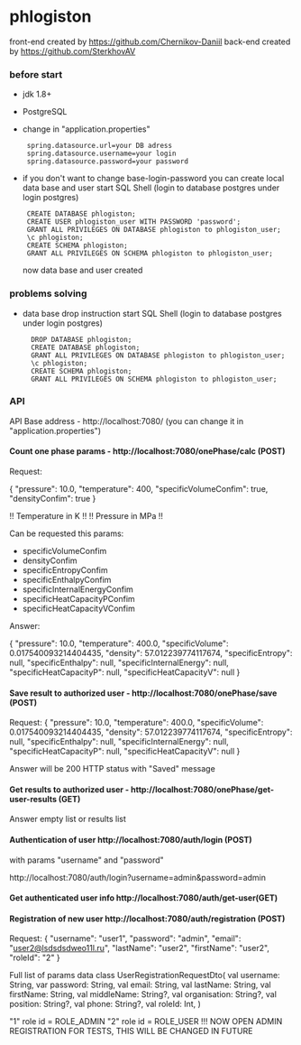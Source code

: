 # phlogiston
front-end created by https://github.com/Chernikov-Daniil
back-end created by https://github.com/SterkhovAV

### before start
- jdk 1.8+
- PostgreSQL
- change in "application.properties"

       spring.datasource.url=your DB adress
       spring.datasource.username=your login
       spring.datasource.password=your password

- if you don't want to change base-login-password you can create local data base and user
  start SQL Shell (login to database postgres under login postgres)

       CREATE DATABASE phlogiston;
       CREATE USER phlogiston_user WITH PASSWORD 'password';
       GRANT ALL PRIVILEGES ON DATABASE phlogiston to phlogiston_user;
       \c phlogiston;
       CREATE SCHEMA phlogiston;
       GRANT ALL PRIVILEGES ON SCHEMA phlogiston to phlogiston_user;

  now data base and user created

### problems solving
- data base drop instruction
  start SQL Shell (login to database postgres under login postgres)

        DROP DATABASE phlogiston;
        CREATE DATABASE phlogiston;
        GRANT ALL PRIVILEGES ON DATABASE phlogiston to phlogiston_user;
        \c phlogiston;
        CREATE SCHEMA phlogiston;
        GRANT ALL PRIVILEGES ON SCHEMA phlogiston to phlogiston_user;

### API

API
Base address - http://localhost:7080/ (you can change it in "application.properties")


#### Count one phase params - http://localhost:7080/onePhase/calc (POST)
Request:

{
"pressure": 10.0,
"temperature": 400,
"specificVolumeConfim": true,
"densityConfim": true
}

!! Temperature in K !!
!! Pressure in MPa !!


Can be requested this params: 
- specificVolumeConfim 
- densityConfim 
- specificEntropyConfim 
- specificEnthalpyConfim 
- specificInternalEnergyConfim 
- specificHeatCapacityPConfim 
- specificHeatCapacityVConfim

Answer:

{
"pressure": 10.0,
"temperature": 400.0,
"specificVolume": 0.017540093214404435,
"density": 57.012239774117674,
"specificEntropy": null,
"specificEnthalpy": null,
"specificInternalEnergy": null,
"specificHeatCapacityP": null,
"specificHeatCapacityV": null
}

#### Save result to authorized user - http://localhost:7080/onePhase/save (POST)
Request:
{
"pressure": 10.0,
"temperature": 400.0,
"specificVolume": 0.017540093214404435,
"density": 57.012239774117674,
"specificEntropy": null,
"specificEnthalpy": null,
"specificInternalEnergy": null,
"specificHeatCapacityP": null,
"specificHeatCapacityV": null
}

Answer will be 200 HTTP status with "Saved" message

#### Get results to authorized user - http://localhost:7080/onePhase/get-user-results (GET)

Answer empty list or results list



#### Authentication of user http://localhost:7080/auth/login (POST)
with params "username" and "password"

http://localhost:7080/auth/login?username=admin&password=admin

#### Get authenticated user info http://localhost:7080/auth/get-user(GET)

#### Registration of new user http://localhost:7080/auth/registration (POST)
Request:
{
"username": "user1",
"password": "admin",
"email": "user2@lsdsdsdweo11l.ru",
"lastName": "user2",
"firstName": "user2",
"roleId": "2"
}

Full list of params
data class UserRegistrationRequestDto(
val username: String,
var password: String,
val email: String,
val lastName: String,
val firstName: String,
val middleName: String?,
val organisation: String?,
val position: String?,
val phone: String?,
val roleId: Int,
)

"1" role id = ROLE_ADMIN
"2" role id = ROLE_USER
!!! NOW OPEN ADMIN REGISTRATION FOR TESTS, THIS WILL BE CHANGED IN FUTURE


